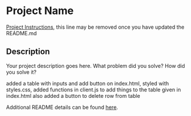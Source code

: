 # Project Name

[Project Instructions](./INSTRUCTIONS.md), this line may be removed once you have updated the README.md

## Description

Your project description goes here. What problem did you solve? How did you solve it?

added a table with inputs and add button on index.html, 
styled with styles.css, added functions in client.js 
to add things to the table given in index.html
also added a button to delete row from table

Additional README details can be found [here](https://github.com/PrimeAcademy/readme-template/blob/master/README.md).
